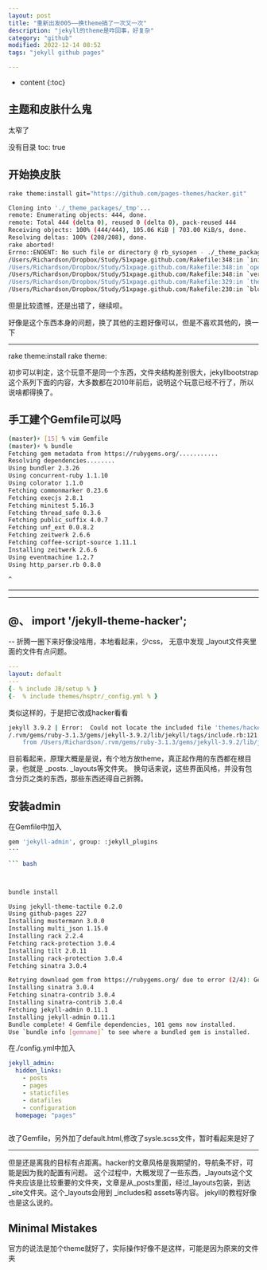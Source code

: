 ```yaml
---
layout: post
title: "重新出发005——换theme搞了一次又一次"
description: "jekyll的theme是咋回事，好复杂"
category: "github"
modified: 2022-12-14 08:52
tags: "jekyll github pages"

---
```

* content
{:toc}

## 主题和皮肤什么鬼



太窄了

没有目录
toc: true



开始换皮肤
--- 
``` bash
rake theme:install git="https://github.com/pages-themes/hacker.git"

Cloning into './_theme_packages/_tmp'...
remote: Enumerating objects: 444, done.
remote: Total 444 (delta 0), reused 0 (delta 0), pack-reused 444
Receiving objects: 100% (444/444), 105.06 KiB | 703.00 KiB/s, done.
Resolving deltas: 100% (208/208), done.
rake aborted!
Errno::ENOENT: No such file or directory @ rb_sysopen - ./_theme_packages/_tmp/manifest.yml
/Users/Richardson/Dropbox/Study/51xpage.github.com/Rakefile:348:in `initialize'
/Users/Richardson/Dropbox/Study/51xpage.github.com/Rakefile:348:in `open'
/Users/Richardson/Dropbox/Study/51xpage.github.com/Rakefile:348:in `verify_manifest'
/Users/Richardson/Dropbox/Study/51xpage.github.com/Rakefile:329:in `theme_from_git_url'
/Users/Richardson/Dropbox/Study/51xpage.github.com/Rakefile:230:in `block (2 levels) in <top (required)>'
```
但是比较遗憾，还是出错了，继续呗。

好像是这个东西本身的问题，换了其他的主题好像可以，但是不喜欢其他的，换一下

---
rake theme:install
rake theme:

初步可以判定，这个玩意不是同一个东西，文件夹结构差别很大，jekyllbootstrap 这个系列下面的内容，大多数都在2010年前后，说明这个玩意已经不行了，所以说啥都得换了。


手工建个Gemfile可以吗
---

``` bash
(master)⚡ [15] % vim Gemfile                                                                                                                                                                                                          ~/Dropbox/Study/51xpage.github.com
(master)⚡ % bundle                                                                                                                                                                                                                    ~/Dropbox/Study/51xpage.github.com
Fetching gem metadata from https://rubygems.org/...........
Resolving dependencies........
Using bundler 2.3.26
Using concurrent-ruby 1.1.10
Using colorator 1.1.0
Fetching commonmarker 0.23.6
Fetching execjs 2.8.1
Fetching minitest 5.16.3
Fetching thread_safe 0.3.6
Fetching public_suffix 4.0.7
Fetching unf_ext 0.0.8.2
Fetching zeitwerk 2.6.6
Fetching coffee-script-source 1.11.1
Installing zeitwerk 2.6.6
Using eventmachine 1.2.7
Using http_parser.rb 0.8.0

^ 


```

---
---

@、
 import '/jekyll-theme-hacker';
---


--
折腾一圈下来好像没啥用，本地看起来，少css，
无意中发现 _layout文件夹里面的文件有点问题。

``` yaml
---
layout: default
---
{- % include JB/setup % }
{-  % include themes/hsptr/_config.yml % }
```

类似这样的，于是把它改成hacker看看

``` bash
jekyll 3.9.2 | Error:  Could not locate the included file 'themes/hacker/post.html' in any of ["51xpage.github.com/_includes", "/private/var/folders/pl/y4d2fmrx15db3j2f12nc84sm0000gn/T/jekyll-remote-theme-20221211-6424-qscgui/_includes"]. Ensure it exists in one of those directories and is not a symlink as those are not allowed in safe mode.
/.rvm/gems/ruby-3.1.3/gems/jekyll-3.9.2/lib/jekyll/tags/include.rb:121:in `locate_include_file': Could not locate the included file 'themes/hacker/post.html' in any of ["/51xpage.github.com/_includes", "/private/var/folders/pl/y4d2fmrx15db3j2f12nc84sm0000gn/T/jekyll-remote-theme-20221211-6424-qscgui/_includes"]. Ensure it exists in one of those directories and is not a symlink as those are not allowed in safe mode. (IOError)
	from /Users/Richardson/.rvm/gems/ruby-3.1.3/gems/jekyll-3.9.2/lib/jekyll/tags/include.rb:130:in `render'

```  

目前看起来，原理大概是是说，有个地方放theme，真正起作用的东西都在根目录，也就是
_posts.  _layouts等文件夹。
换句话来说，这些界面风格，并没有包含分页之类的东西，那些东西还得自己折腾。


安装admin
--

在Gemfile中加入

``` bash
gem 'jekyll-admin', group: :jekyll_plugins
···

``` bash



bundle install

Using jekyll-theme-tactile 0.2.0
Using github-pages 227
Installing mustermann 3.0.0
Installing multi_json 1.15.0
Installing rack 2.2.4
Fetching rack-protection 3.0.4
Installing tilt 2.0.11
Installing rack-protection 3.0.4
Fetching sinatra 3.0.4

Retrying download gem from https://rubygems.org/ due to error (2/4): Gem::RemoteFetcher::FetchError Net::OpenTimeout: Failed to open TCP connection to rubygems.org:443 (execution expired) (https://rubygems.org/gems/sinatra-3.0.4.gem)
Installing sinatra 3.0.4
Fetching sinatra-contrib 3.0.4
Installing sinatra-contrib 3.0.4
Fetching jekyll-admin 0.11.1
Installing jekyll-admin 0.11.1
Bundle complete! 4 Gemfile dependencies, 101 gems now installed.
Use `bundle info [gemname]` to see where a bundled gem is installed.

```

在./config.yml中加入

``` yaml
jekyll_admin:
  hidden_links:
    - posts
    - pages
    - staticfiles
    - datafiles
    - configuration
  homepage: "pages"



```  


改了Gemfile，另外加了default.html,修改了sysle.scss文件，暂时看起来是好了

----

但是还是离我的目标有点距离。hacker的文章风格是我期望的，导航条不好，可能是因为我的配置有问题。
这个过程中，大概发现了一些东西，_layouts这个文件夹应该是比较重要的文件夹，文章是从_posts里面，经过_layouts包装，到达_site文件夹。这个_layouts会用到 _includes和 assets等内容。
jekyll的教程好像也是这么说的。

Minimal Mistakes
---
官方的说法是加个theme就好了，实际操作好像不是这样，可能是因为原来的文件夹